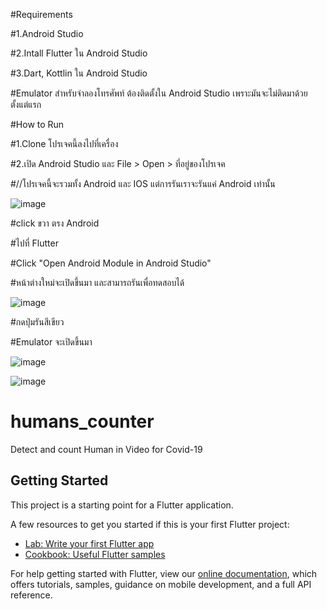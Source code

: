 #Requirements

#1.Android Studio

#2.Intall Flutter ใน Android Studio

#3.Dart, Kottlin ใน Android Studio

#Emulator สำหรับจำลองโทรศัพท์ ต้องติดตั้งใน Android Studio เพราะมันจะไม่ติดมาด้วยตั้งแต่แรก


#How to Run 

#1.Clone โปรเจคนี้ลงไปที่เครื่อง

#2.เปิด Android Studio และ File > Open > ที่อยู่ของโปรเจค

#//โปรเจคนี้จะรวมทั้ง Android และ IOS แต่การรันเราจะรันแค่ Android เท่านั้น

![image](https://user-images.githubusercontent.com/48640302/134648676-c43a351e-8cd2-4c67-b3ba-2c253dd32beb.png)

#click ขวา ตรง Android

#ไปที่ Flutter

#Click "Open Android Module in Android Studio"

#หน้าต่างใหม่จะเปิดขึ้นมา และสามารถรันเพื่อทดสอบได้

![image](https://user-images.githubusercontent.com/48640302/134648744-d592b416-06e9-4c1f-a6be-e84c1b9cbe43.png)

#กดปุ่มรันสีเขียว

#Emulator จะเปิดขึ้นมา

![image](https://user-images.githubusercontent.com/48640302/134649338-5a87809d-e88a-4798-af30-ab1b1ea8dcae.png)

![image](https://user-images.githubusercontent.com/48640302/134649366-7d25b25b-823a-4b74-94e5-b4f5acd48f14.png)






# humans_counter

Detect and count Human in Video for Covid-19

## Getting Started

This project is a starting point for a Flutter application.

A few resources to get you started if this is your first Flutter project:

- [Lab: Write your first Flutter app](https://flutter.dev/docs/get-started/codelab)
- [Cookbook: Useful Flutter samples](https://flutter.dev/docs/cookbook)

For help getting started with Flutter, view our
[online documentation](https://flutter.dev/docs), which offers tutorials,
samples, guidance on mobile development, and a full API reference.
